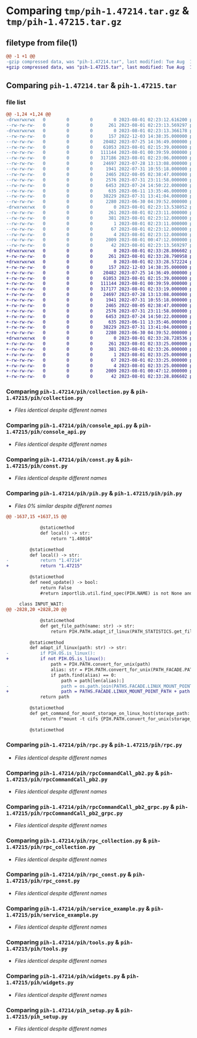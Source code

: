 # Comparing `tmp/pih-1.47214.tar.gz` & `tmp/pih-1.47215.tar.gz`

## filetype from file(1)

```diff
@@ -1 +1 @@
-gzip compressed data, was "pih-1.47214.tar", last modified: Tue Aug  1 02:23:13 2023, max compression
+gzip compressed data, was "pih-1.47215.tar", last modified: Tue Aug  1 02:33:28 2023, max compression
```

## Comparing `pih-1.47214.tar` & `pih-1.47215.tar`

### file list

```diff
@@ -1,24 +1,24 @@
-drwxrwxrwx   0        0        0        0 2023-08-01 02:23:12.616200 pih-1.47214/
--rw-rw-rw-   0        0        0      261 2023-08-01 02:23:13.569297 pih-1.47214/PKG-INFO
-drwxrwxrwx   0        0        0        0 2023-08-01 02:23:13.366178 pih-1.47214/pih/
--rw-rw-rw-   0        0        0      157 2022-12-03 14:38:35.000000 pih-1.47214/pih/__init__.py
--rw-rw-rw-   0        0        0    20482 2023-07-25 14:36:49.000000 pih-1.47214/pih/collection.py
--rw-rw-rw-   0        0        0    61053 2023-08-01 02:15:39.000000 pih-1.47214/pih/console_api.py
--rw-rw-rw-   0        0        0   111144 2023-08-01 00:39:59.000000 pih-1.47214/pih/const.py
--rw-rw-rw-   0        0        0   317186 2023-08-01 02:23:06.000000 pih-1.47214/pih/pih.py
--rw-rw-rw-   0        0        0    24697 2023-07-28 13:13:08.000000 pih-1.47214/pih/rpc.py
--rw-rw-rw-   0        0        0     1941 2022-07-31 10:55:18.000000 pih-1.47214/pih/rpcCommandCall_pb2.py
--rw-rw-rw-   0        0        0     2465 2022-08-05 02:38:47.000000 pih-1.47214/pih/rpcCommandCall_pb2_grpc.py
--rw-rw-rw-   0        0        0     2576 2023-07-31 23:11:58.000000 pih-1.47214/pih/rpc_collection.py
--rw-rw-rw-   0        0        0     6453 2023-07-24 14:50:22.000000 pih-1.47214/pih/rpc_const.py
--rw-rw-rw-   0        0        0      635 2023-06-11 13:35:46.000000 pih-1.47214/pih/service_example.py
--rw-rw-rw-   0        0        0    38229 2023-07-31 13:41:04.000000 pih-1.47214/pih/tools.py
--rw-rw-rw-   0        0        0     2280 2023-06-30 04:39:52.000000 pih-1.47214/pih/widgets.py
-drwxrwxrwx   0        0        0        0 2023-08-01 02:23:13.538052 pih-1.47214/pih.egg-info/
--rw-rw-rw-   0        0        0      261 2023-08-01 02:23:11.000000 pih-1.47214/pih.egg-info/PKG-INFO
--rw-rw-rw-   0        0        0      381 2023-08-01 02:23:12.000000 pih-1.47214/pih.egg-info/SOURCES.txt
--rw-rw-rw-   0        0        0        1 2023-08-01 02:23:11.000000 pih-1.47214/pih.egg-info/dependency_links.txt
--rw-rw-rw-   0        0        0       67 2023-08-01 02:23:12.000000 pih-1.47214/pih.egg-info/requires.txt
--rw-rw-rw-   0        0        0        4 2023-08-01 02:23:12.000000 pih-1.47214/pih.egg-info/top_level.txt
--rw-rw-rw-   0        0        0     2009 2023-08-01 00:47:12.000000 pih-1.47214/pih_setup.py
--rw-rw-rw-   0        0        0       42 2023-08-01 02:23:13.569297 pih-1.47214/setup.cfg
+drwxrwxrwx   0        0        0        0 2023-08-01 02:33:28.806602 pih-1.47215/
+-rw-rw-rw-   0        0        0      261 2023-08-01 02:33:28.790958 pih-1.47215/PKG-INFO
+drwxrwxrwx   0        0        0        0 2023-08-01 02:33:28.572224 pih-1.47215/pih/
+-rw-rw-rw-   0        0        0      157 2022-12-03 14:38:35.000000 pih-1.47215/pih/__init__.py
+-rw-rw-rw-   0        0        0    20482 2023-07-25 14:36:49.000000 pih-1.47215/pih/collection.py
+-rw-rw-rw-   0        0        0    61053 2023-08-01 02:15:39.000000 pih-1.47215/pih/console_api.py
+-rw-rw-rw-   0        0        0   111144 2023-08-01 00:39:59.000000 pih-1.47215/pih/const.py
+-rw-rw-rw-   0        0        0   317177 2023-08-01 02:33:19.000000 pih-1.47215/pih/pih.py
+-rw-rw-rw-   0        0        0    24697 2023-07-28 13:13:08.000000 pih-1.47215/pih/rpc.py
+-rw-rw-rw-   0        0        0     1941 2022-07-31 10:55:18.000000 pih-1.47215/pih/rpcCommandCall_pb2.py
+-rw-rw-rw-   0        0        0     2465 2022-08-05 02:38:47.000000 pih-1.47215/pih/rpcCommandCall_pb2_grpc.py
+-rw-rw-rw-   0        0        0     2576 2023-07-31 23:11:58.000000 pih-1.47215/pih/rpc_collection.py
+-rw-rw-rw-   0        0        0     6453 2023-07-24 14:50:22.000000 pih-1.47215/pih/rpc_const.py
+-rw-rw-rw-   0        0        0      635 2023-06-11 13:35:46.000000 pih-1.47215/pih/service_example.py
+-rw-rw-rw-   0        0        0    38229 2023-07-31 13:41:04.000000 pih-1.47215/pih/tools.py
+-rw-rw-rw-   0        0        0     2280 2023-06-30 04:39:52.000000 pih-1.47215/pih/widgets.py
+drwxrwxrwx   0        0        0        0 2023-08-01 02:33:28.728536 pih-1.47215/pih.egg-info/
+-rw-rw-rw-   0        0        0      261 2023-08-01 02:33:25.000000 pih-1.47215/pih.egg-info/PKG-INFO
+-rw-rw-rw-   0        0        0      381 2023-08-01 02:33:26.000000 pih-1.47215/pih.egg-info/SOURCES.txt
+-rw-rw-rw-   0        0        0        1 2023-08-01 02:33:25.000000 pih-1.47215/pih.egg-info/dependency_links.txt
+-rw-rw-rw-   0        0        0       67 2023-08-01 02:33:25.000000 pih-1.47215/pih.egg-info/requires.txt
+-rw-rw-rw-   0        0        0        4 2023-08-01 02:33:25.000000 pih-1.47215/pih.egg-info/top_level.txt
+-rw-rw-rw-   0        0        0     2009 2023-08-01 00:47:12.000000 pih-1.47215/pih_setup.py
+-rw-rw-rw-   0        0        0       42 2023-08-01 02:33:28.806602 pih-1.47215/setup.cfg
```

### Comparing `pih-1.47214/pih/collection.py` & `pih-1.47215/pih/collection.py`

 * *Files identical despite different names*

### Comparing `pih-1.47214/pih/console_api.py` & `pih-1.47215/pih/console_api.py`

 * *Files identical despite different names*

### Comparing `pih-1.47214/pih/const.py` & `pih-1.47215/pih/const.py`

 * *Files identical despite different names*

### Comparing `pih-1.47214/pih/pih.py` & `pih-1.47215/pih/pih.py`

 * *Files 0% similar despite different names*

```diff
@@ -1637,15 +1637,15 @@
             
             @staticmethod
             def local() -> str:
                 return "1.48016"  
 
         @staticmethod
         def local() -> str:
-            return "1.47214"
+            return "1.47215"
 
         @staticmethod
         def need_update() -> bool:
             return False
             #return importlib.util.find_spec(PIH.NAME) is not None and PIH.VERSION.local() < PIH.VERSION.remote()
     
     class INPUT_WAIT:
@@ -2828,20 +2828,20 @@
 
             @staticmethod
             def get_file_path(name: str) -> str:
                 return PIH.PATH.adapt_if_linux(PATH_STATISTICS.get_file_path(name))
 
         @staticmethod
         def adapt_if_linux(path: str) -> str:
-            if PIH.OS.is_linux():
+            if not PIH.OS.is_linux():
                 path = PIH.PATH.convert_for_unix(path)
                 alias: str = PIH.PATH.convert_for_unix(PATH_FACADE.PATH)
                 if path.find(alias) == 0:
                     path = path[len(alias):]
-                    path = os.path.join(PATHS.FACADE.LINUX_MOUNT_POINT_PATH, path)
+                    path = PATHS.FACADE.LINUX_MOUNT_POINT_PATH + path
             return path
 
         @staticmethod
         def get_command_for_mount_storage_on_linux_host(storage_path: str, linux_mount_point: str, linux_host_user_password: str, storage_host_user_login: str, storage_host_user_password: str) -> str:
             return f"mount -t cifs {PIH.PATH.convert_for_unix(storage_path)} {linux_mount_point} -o username={storage_host_user_login},password={storage_host_user_password}"
 
         @staticmethod
```

### Comparing `pih-1.47214/pih/rpc.py` & `pih-1.47215/pih/rpc.py`

 * *Files identical despite different names*

### Comparing `pih-1.47214/pih/rpcCommandCall_pb2.py` & `pih-1.47215/pih/rpcCommandCall_pb2.py`

 * *Files identical despite different names*

### Comparing `pih-1.47214/pih/rpcCommandCall_pb2_grpc.py` & `pih-1.47215/pih/rpcCommandCall_pb2_grpc.py`

 * *Files identical despite different names*

### Comparing `pih-1.47214/pih/rpc_collection.py` & `pih-1.47215/pih/rpc_collection.py`

 * *Files identical despite different names*

### Comparing `pih-1.47214/pih/rpc_const.py` & `pih-1.47215/pih/rpc_const.py`

 * *Files identical despite different names*

### Comparing `pih-1.47214/pih/service_example.py` & `pih-1.47215/pih/service_example.py`

 * *Files identical despite different names*

### Comparing `pih-1.47214/pih/tools.py` & `pih-1.47215/pih/tools.py`

 * *Files identical despite different names*

### Comparing `pih-1.47214/pih/widgets.py` & `pih-1.47215/pih/widgets.py`

 * *Files identical despite different names*

### Comparing `pih-1.47214/pih_setup.py` & `pih-1.47215/pih_setup.py`

 * *Files identical despite different names*

